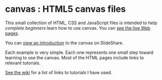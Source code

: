 # canvas : HTML5 canvas files

This small collection of HTML, CSS and JavaScript files is intended to help *complete beginners* learn how to use canvas. You can [see the live Web pages](http://www.macloo.com/examples/canvas/).

You can [view an introduction](http://www.slideshare.net/macloo/introduction-to-html5-canvas) to the canvas on SlideShare.

Each example is very simple. Each one represents one small step toward learning to use the canvas. Most of the HTML pages include links to relevant tutorials.

[See the wiki](https://github.com/macloo/canvas/wiki) for a list of links to tutorials I have used.
